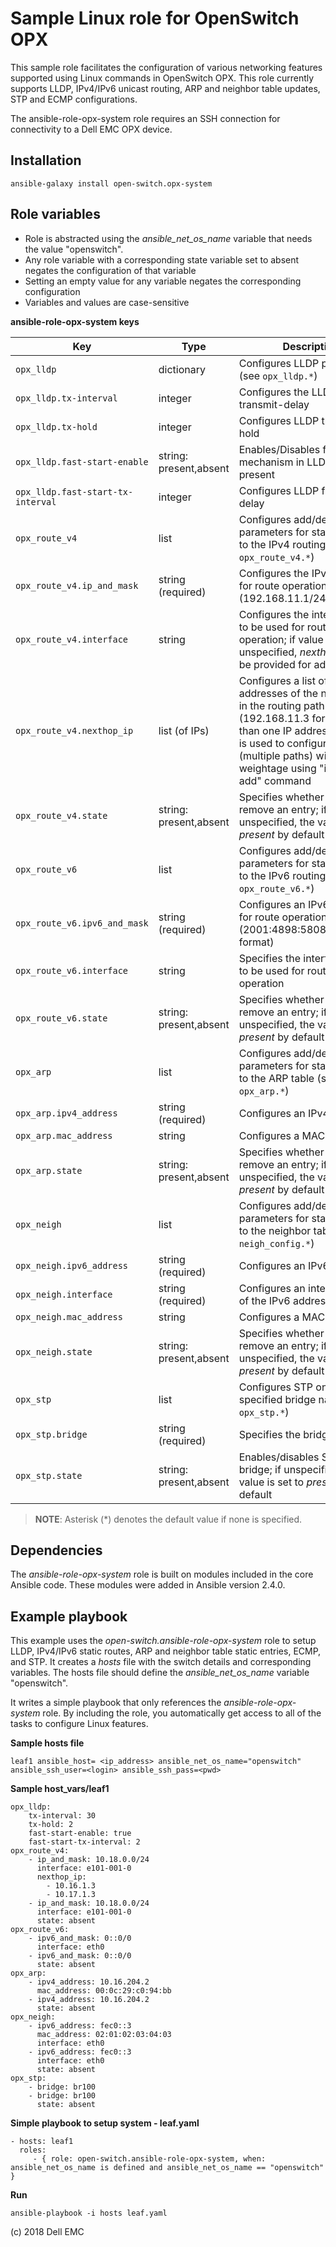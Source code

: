 Sample Linux role for OpenSwitch OPX
====================================

This sample role facilitates the configuration of various networking features supported using Linux commands in OpenSwitch OPX. This role currently supports LLDP, IPv4/IPv6 unicast routing, ARP and neighbor table updates, STP and ECMP configurations.

The ansible-role-opx-system role requires an SSH connection for connectivity to a Dell EMC OPX device.

Installation
------------

    ansible-galaxy install open-switch.opx-system

Role variables
--------------

- Role is abstracted using the *ansible_net_os_name* variable that needs the value "openswitch".
- Any role variable with a corresponding state variable set to absent negates the configuration of that variable
- Setting an empty value for any variable negates the corresponding configuration
- Variables and values are case-sensitive

**ansible-role-opx-system keys**

| Key        | Type                      | Description                                             |
|------------|---------------------------|---------------------------------------------------------|
| ``opx_lldp`` | dictionary        | Configures LLDP parameters (see ``opx_lldp.*``)       |
| ``opx_lldp.tx-interval`` | integer         | Configures the LLDP transmit-delay         |
| ``opx_lldp.tx-hold`` | integer         | Configures LLDP transmit hold         |
| ``opx_lldp.fast-start-enable`` | string: present,absent | Enables/Disables fast start mechanism in LLDP, default: present |
| ``opx_lldp.fast-start-tx-interval`` | integer         | Configures LLDP fast transmit delay         |
| ``opx_route_v4`` | list         | Configures add/delete parameters for static entries to the IPv4 routing table (see ``opx_route_v4.*``)    |
| ``opx_route_v4.ip_and_mask`` | string (required)        | Configures the IPv4 address for route operation (192.168.11.1/24 format)    |
| ``opx_route_v4.interface`` | string       | Configures the interface name to be used for route add operation; if value is unspecified, *nexthop_ip* must be provided for adding a route   |
| ``opx_route_v4.nexthop_ip`` | list (of IPs)         | Configures a list of IP addresses of the next router in the routing path (192.168.11.3 format); more than one IP address in the list is used to configure ECMP (multiple paths) with same weightage using "ip route add" command    |
| ``opx_route_v4.state`` | string: present,absent | Specifies whether to add or remove an entry; if unspecified, the value is set to *present* by default  |
| ``opx_route_v6`` | list        | Configures add/delete parameters for static entries to the IPv6 routing table (see ``opx_route_v6.*``)    |
| ``opx_route_v6.ipv6_and_mask`` | string (required)        | Configures an IPv6 address for route operation (2001:4898:5808:ffa2::1/126 format)    |
| ``opx_route_v6.interface`` | string         | Specifies the interface name to be used for route add operation    |
| ``opx_route_v6.state`` | string: present,absent | Specifies whether to add or remove an entry; if unspecified, the value is set to *present* by default  |
| ``opx_arp`` | list       | Configures add/delete parameters for static entries to the ARP table (see ``opx_arp.*``)    |
| ``opx_arp.ipv4_address`` | string (required)        | Configures an IPv4 address     |
| ``opx_arp.mac_address`` | string        | Configures a MAC address   |
| ``opx_arp.state`` | string: present,absent | Specifies whether to add or remove an entry; if unspecified, the value is set to *present* by default  |
| ``opx_neigh`` | list         | Configures add/delete parameters for static entries to the neighbor table (see ``neigh_config.*``)    |
| ``opx_neigh.ipv6_address`` | string (required)       | Configures an IPv6 address    |
| ``opx_neigh.interface`` | string (required)        | Configures an interface name of the IPv6 address provided    |
| ``opx_neigh.mac_address`` | string        | Configures a MAC address   |
| ``opx_neigh.state`` | string: present,absent | Specifies whether to add or remove an entry; if unspecified, the value is set to *present* by default  |
| ``opx_stp`` | list         | Configures STP on/off on the specified bridge names (see ``opx_stp.*``)  |
| ``opx_stp.bridge`` | string (required)       | Specifies the bridge name    |
| ``opx_stp.state`` | string: present,absent | Enables/disables STP on a bridge; if unspecified, the value is set to *present* by default |

> **NOTE**: Asterisk (\*) denotes the default value if none is specified. 

Dependencies
------------

The *ansible-role-opx-system* role is built on modules included in the core Ansible code. These modules were added in Ansible version 2.4.0.

Example playbook
----------------

This example uses the *open-switch.ansible-role-opx-system* role to setup LLDP, IPv4/IPv6 static routes, ARP and neighbor table static entries, ECMP, and STP. It creates a *hosts* file with the switch details and corresponding variables. The hosts file should define the *ansible_net_os_name* variable "openswitch". 

It writes a simple playbook that only references the *ansible-role-opx-system* role. By including the role, you automatically get access to all of the tasks to configure Linux features. 

**Sample hosts file**

    leaf1 ansible_host= <ip_address> ansible_net_os_name="openswitch" ansible_ssh_user=<login> ansible_ssh_pass=<pwd> 
    
**Sample host_vars/leaf1**

    opx_lldp:
        tx-interval: 30
        tx-hold: 2
        fast-start-enable: true
        fast-start-tx-interval: 2
    opx_route_v4:
        - ip_and_mask: 10.18.0.0/24
          interface: e101-001-0
          nexthop_ip:
            - 10.16.1.3
            - 10.17.1.3
        - ip_and_mask: 10.18.0.0/24
          interface: e101-001-0
          state: absent
    opx_route_v6:
        - ipv6_and_mask: 0::0/0
          interface: eth0
        - ipv6_and_mask: 0::0/0
          state: absent
    opx_arp:
        - ipv4_address: 10.16.204.2
          mac_address: 00:0c:29:c0:94:bb
        - ipv4_address: 10.16.204.2
          state: absent
    opx_neigh:
        - ipv6_address: fec0::3
          mac_address: 02:01:02:03:04:03
          interface: eth0
        - ipv6_address: fec0::3
          interface: eth0
          state: absent
    opx_stp:
        - bridge: br100
        - bridge: br100
          state: absent
 
**Simple playbook to setup system - leaf.yaml**

    - hosts: leaf1
      roles:
         - { role: open-switch.ansible-role-opx-system, when: ansible_net_os_name is defined and ansible_net_os_name == "openswitch" }

**Run**

    ansible-playbook -i hosts leaf.yaml

(c) 2018 Dell EMC
